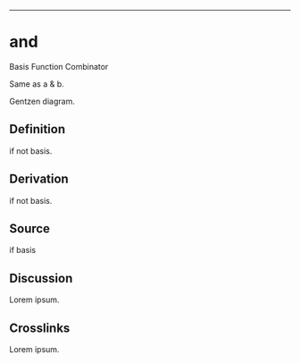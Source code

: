 ------------------------------------------------------------------------

# and

Basis Function Combinator

Same as a & b.

Gentzen diagram.

## Definition

if not basis.

## Derivation

if not basis.

## Source

if basis

## Discussion

Lorem ipsum.

## Crosslinks

Lorem ipsum.
